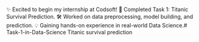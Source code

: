 ✨ Excited to begin my internship at Codsoft!
🚢 Completed Task 1: Titanic Survival Prediction.
🛠 Worked on data preprocessing, model building, and prediction.
💡 Gaining hands-on experience in real-world Data Science.# Task-1-in-Data-Science
Titanic survival prediction
